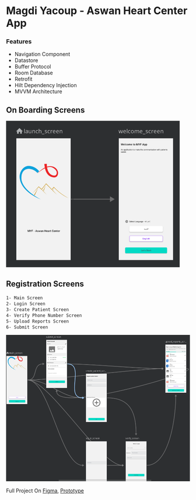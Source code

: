 # Magdi Yacoup - Aswan Heart Center App

### Features

 * Navigation Component
 * Datastore
 * Buffer Protocol
 * Room Database
 * Retrofit
 * Hilt Dependency Injection
 * MVVM Architecture

## On Boarding Screens


<img src="boarding.png" height="400" alt="On boarding"/>


## Registration Screens
    
    1- Main Screen
    2- Login Screen
    3- Create Patient Screen
    4- Verify Phone Number Screen
    5- Upload Reports Screen
    6- Submit Screen

<img src="registration.png" height="400" alt="Home"/>


Full Project On [Figma](https://www.figma.com/file/nq14l5HxMpmyyB3RxYipml/Aswan-Heart-Center---MYF?node-id=0%3A1&t=IexS0Cuqj9iGI7Kx-0), [Prototype](https://www.figma.com/proto/nq14l5HxMpmyyB3RxYipml/Aswan-Heart-Center---MYF?node-id=10%3A201&scaling=scale-down&page-id=0%3A1&starting-point-node-id=24%3A96)
